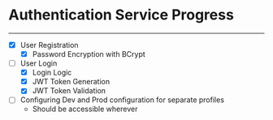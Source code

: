 # Authentication Service Progress

---
- [x] User Registration
    - [x] Password Encryption with BCrypt
- [ ] User Login
  - [x] Login Logic
  - [x] JWT Token Generation
  - [x] JWT Token Validation
- [ ] Configuring Dev and Prod configuration for separate profiles
  - Should be accessible wherever
